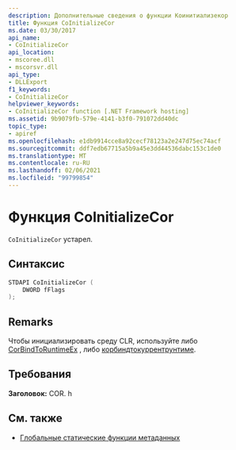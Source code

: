 ```yaml
---
description: Дополнительные сведения о функции Коинитиализекор
title: Функция CoInitializeCor
ms.date: 03/30/2017
api_name:
- CoInitializeCor
api_location:
- mscoree.dll
- mscorsvr.dll
api_type:
- DLLExport
f1_keywords:
- CoInitializeCor
helpviewer_keywords:
- CoInitializeCor function [.NET Framework hosting]
ms.assetid: 9b9079fb-579e-4141-b3f0-791072dd40dc
topic_type:
- apiref
ms.openlocfilehash: e1db9914cce8a92cecf78123a2e247d75ec74acf
ms.sourcegitcommit: ddf7edb67715a5b9a45e3dd44536dabc153c1de0
ms.translationtype: MT
ms.contentlocale: ru-RU
ms.lasthandoff: 02/06/2021
ms.locfileid: "99799854"
---
```

# <a name="coinitializecor-function"></a>Функция CoInitializeCor

`CoInitializeCor` устарел.  
  
## <a name="syntax"></a>Синтаксис  
  
```cpp  
STDAPI CoInitializeCor (  
    DWORD fFlags  
);  
```  
  
## <a name="remarks"></a>Remarks  

 Чтобы инициализировать среду CLR, используйте либо [CorBindToRuntimeEx](corbindtoruntimeex-function.md) , либо [корбиндтокуррентрунтиме](corbindtocurrentruntime-function.md).  
  
## <a name="requirements"></a>Требования  

 **Заголовок:** COR. h  
  
## <a name="see-also"></a>См. также

- [Глобальные статические функции метаданных](../metadata/metadata-global-static-functions.md)
